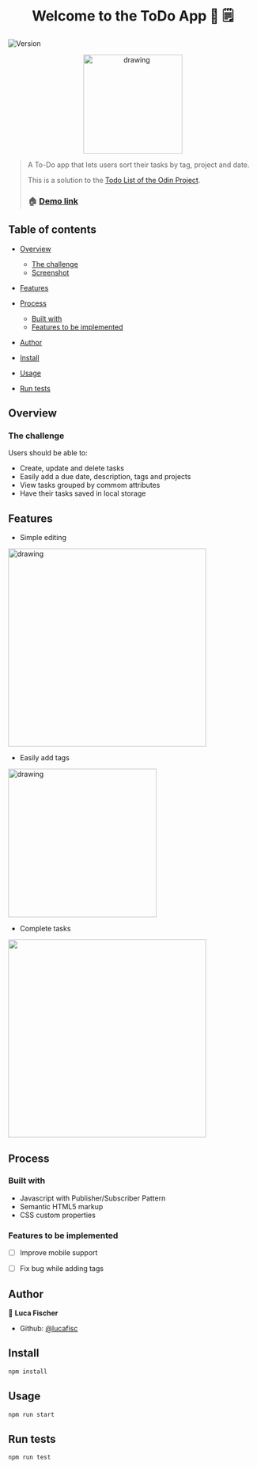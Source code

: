<h1 align="center">Welcome to the ToDo App 👋 🗒️</h1>



  <img alt="Version" src="https://img.shields.io/badge/version-0.1.0-blue.svg?cacheSeconds=2592000" />
</p>

<p>
<p align="center">
<img src="https://i.imgur.com/c54gd4K.png" alt="drawing" width="200"/>
</p>



> A To-Do app that lets users sort their tasks by tag, project and date.
> 
> This is a solution to the [Todo List of the Odin Project](https://www.theodinproject.com/lessons/node-path-javascript-todo-list).
> 
> ### 🏠 [Demo link](https://lucafisc.github.io/todo/)



## Table of contents

- [Overview](#overview)
  - [The challenge](#the-challenge)
  - [Screenshot](#screenshot)
- [Features](#features)

- [Process](#process)
    - [Built with](#built-with)
    - [Features to be implemented](features-to-be-implemented)
- [Author](#author)
- [Install](#install)
- [Usage](#usage)
- [Run tests](#run-tests)


## Overview

### The challenge

Users should be able to:

- Create, update and delete tasks
- Easily add a due date, description, tags and projects
- View tasks grouped by commom attributes
- Have their tasks saved in local storage



## Features
- Simple editing
<img src="https://i.imgur.com/7TV0ZB9.gif" alt="drawing" width="400"/>

- Easily add tags
<img src="https://i.imgur.com/CpTQ9lj.gif" alt="drawing" width="300"/>

- Complete tasks
<img src="https://i.imgur.com/YHmaCVg.gif" width="400"/>


## Process

### Built with

- Javascript with Publisher/Subscriber Pattern
- Semantic HTML5 markup
- CSS custom properties


### Features to be implemented

- [ ] Improve mobile support
- [ ] Fix bug while adding tags


## Author

👤 **Luca Fischer**

* Github: [@lucafisc](https://github.com/lucafisc)


## Install

```sh
npm install
```

## Usage

```sh
npm run start
```

## Run tests

```sh
npm run test
```

